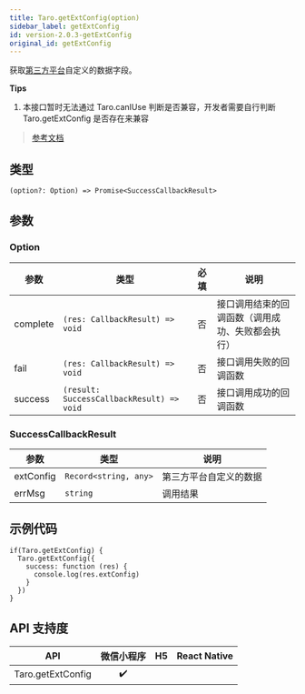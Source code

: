 ```yaml
---
title: Taro.getExtConfig(option)
sidebar_label: getExtConfig
id: version-2.0.3-getExtConfig
original_id: getExtConfig
---
```


获取[第三方平台](https://developers.weixin.qq.com/miniprogram/dev/devtools/ext.html)自定义的数据字段。

**Tips**
1. 本接口暂时无法通过 Taro.canIUse 判断是否兼容，开发者需要自行判断 Taro.getExtConfig 是否存在来兼容

> [参考文档](https://developers.weixin.qq.com/miniprogram/dev/api/ext/wx.getExtConfig.html)

## 类型

```tsx
(option?: Option) => Promise<SuccessCallbackResult>
```

## 参数

### Option

| 参数 | 类型 | 必填 | 说明 |
| --- | --- | :---: | --- |
| complete | `(res: CallbackResult) => void` | 否 | 接口调用结束的回调函数（调用成功、失败都会执行） |
| fail | `(res: CallbackResult) => void` | 否 | 接口调用失败的回调函数 |
| success | `(result: SuccessCallbackResult) => void` | 否 | 接口调用成功的回调函数 |

### SuccessCallbackResult

| 参数 | 类型 | 说明 |
| --- | --- | --- |
| extConfig | `Record<string, any>` | 第三方平台自定义的数据 |
| errMsg | `string` | 调用结果 |

## 示例代码

```tsx
if(Taro.getExtConfig) {
  Taro.getExtConfig({
    success: function (res) {
      console.log(res.extConfig)
    }
  })
}
```

## API 支持度

| API | 微信小程序 | H5 | React Native |
| :---: | :---: | :---: | :---: |
| Taro.getExtConfig | ✔️ |  |  |

